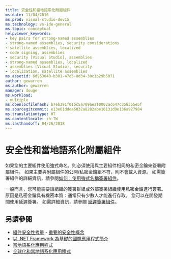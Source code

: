 ```yaml
---
title: 安全性和當地語系化附屬組件
ms.date: 11/04/2016
ms.prod: visual-studio-dev15
ms.technology: vs-ide-general
ms.topic: conceptual
helpviewer_keywords:
- key pairs for strong-named assemblies
- strong-named assemblies, security considerations
- satellite assemblies, localized
- code signing, assemblies
- security [Visual Studio], assemblies
- strong-named assemblies, localized
- assemblies [Visual Studio], security
- localization, satellite assemblies
ms.assetid: 6d953840-b301-47d5-8d34-30c1b29b5071
author: gewarren
ms.author: gewarren
manager: douge
ms.workload:
- multiple
ms.openlocfilehash: b7eb391f01bc5a709aeaf0002ac647c358355e5f
ms.sourcegitcommit: e13e61ddea6032a8282abe16131d9e136a927984
ms.translationtype: HT
ms.contentlocale: zh-TW
ms.lasthandoff: 04/26/2018
---
```

# <a name="security-and-localized-satellite-assemblies"></a>安全性和當地語系化附屬組件

如果您的主要組件使用強式命名，則必須使用與主要組件相同的私密金鑰來簽署附屬組件。 如果主要與附屬組件的公開/私密金鑰組不符，則不會載入資源。 如需簽署組件的詳細資訊，請參閱[如何：使用強式名稱簽署組件](/dotnet/framework/app-domains/how-to-sign-an-assembly-with-a-strong-name)。

 一般而言，您可能需要讓組織的簽署群組或外部簽署組織使用私密金鑰進行簽署。 原因是私密金鑰具有機密本質︰通常只有少數人才能進行存取。 您可以在開發期間使用延遲簽署。 如需詳細資訊，請參閱 [延遲簽署組件](/dotnet/framework/app-domains/delay-sign-assembly)。

## <a name="see-also"></a>另請參閱

- [組件安全性考量](/dotnet/framework/app-domains/assembly-security-considerations)  - [重要的安全性概念](/dotnet/standard/security/key-security-concepts)
- [以 .NET Framework 為基礎的國際應用程式簡介](../ide/introduction-to-international-applications-based-on-the-dotnet-framework.md)
- [當地語系化應用程式](../ide/localizing-applications.md)
- [全球化和當地語系化應用程式](../ide/globalizing-and-localizing-applications.md)